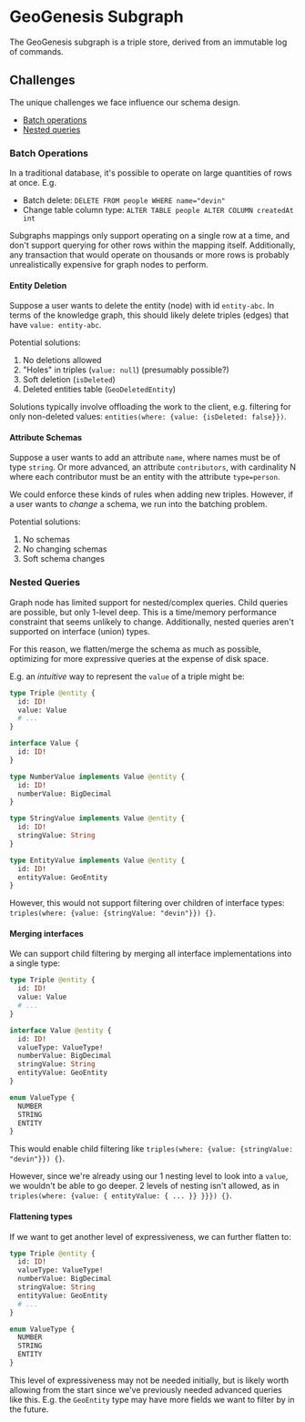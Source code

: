 # GeoGenesis Subgraph

The GeoGenesis subgraph is a triple store, derived from an immutable log of commands.

## Challenges

The unique challenges we face influence our schema design.

- [Batch operations](#batch-operations)
- [Nested queries](#nested-queries)

### Batch Operations

In a traditional database, it's possible to operate on large quantities of rows at once. E.g.

- Batch delete: `DELETE FROM people WHERE name="devin"`
- Change table column type: `ALTER TABLE people ALTER COLUMN createdAt int`

Subgraphs mappings only support operating on a single row at a time, and don't support querying for other rows within the mapping itself. Additionally, any transaction that would operate on thousands or more rows is probably unrealistically expensive for graph nodes to perform.

#### Entity Deletion

Suppose a user wants to delete the entity (node) with id `entity-abc`. In terms of the knowledge graph, this should likely delete triples (edges) that have `value: entity-abc`.

Potential solutions:

1. No deletions allowed
2. "Holes" in triples (`value: null`) (presumably possible?)
3. Soft deletion (`isDeleted`)
4. Deleted entities table (`GeoDeletedEntity`)

Solutions typically involve offloading the work to the client, e.g. filtering for only non-deleted values: `entities(where: {value: {isDeleted: false}})`.

#### Attribute Schemas

Suppose a user wants to add an attribute `name`, where names must be of type `string`. Or more advanced, an attribute `contributors`, with cardinality N where each contributor must be an entity with the attribute `type=person`.

We could enforce these kinds of rules when adding new triples. However, if a user wants to _change_ a schema, we run into the batching problem.

Potential solutions:

1. No schemas
2. No changing schemas
3. Soft schema changes

### Nested Queries

Graph node has limited support for nested/complex queries. Child queries are possible, but only 1-level deep. This is a time/memory performance constraint that seems unlikely to change. Additionally, nested queries aren't supported on interface (union) types.

For this reason, we flatten/merge the schema as much as possible, optimizing for more expressive queries at the expense of disk space.

E.g. an _intuitive_ way to represent the `value` of a triple might be:

```graphql
type Triple @entity {
  id: ID!
  value: Value
  # ...
}

interface Value {
  id: ID!
}

type NumberValue implements Value @entity {
  id: ID!
  numberValue: BigDecimal
}

type StringValue implements Value @entity {
  id: ID!
  stringValue: String
}

type EntityValue implements Value @entity {
  id: ID!
  entityValue: GeoEntity
}
```

However, this would not support filtering over children of interface types: `triples(where: {value: {stringValue: "devin"}}) {}`.

#### Merging interfaces

We can support child filtering by merging all interface implementations into a single type:

```graphql
type Triple @entity {
  id: ID!
  value: Value
  # ...
}

interface Value @entity {
  id: ID!
  valueType: ValueType!
  numberValue: BigDecimal
  stringValue: String
  entityValue: GeoEntity
}

enum ValueType {
  NUMBER
  STRING
  ENTITY
}
```

This would enable child filtering like `triples(where: {value: {stringValue: "devin"}}) {}`.

However, since we're already using our 1 nesting level to look into a `value`, we wouldn't be able to go deeper. 2 levels of nesting isn't allowed, as in `triples(where: {value: { entityValue: { ... }} }}}) {}`.

#### Flattening types

If we want to get another level of expressiveness, we can further flatten to:

```graphql
type Triple @entity {
  id: ID!
  valueType: ValueType!
  numberValue: BigDecimal
  stringValue: String
  entityValue: GeoEntity
  # ...
}

enum ValueType {
  NUMBER
  STRING
  ENTITY
}
```

This level of expressiveness may not be needed initially, but is likely worth allowing from the start since we've previously needed advanced queries like this. E.g. the `GeoEntity` type may have more fields we want to filter by in the future.
